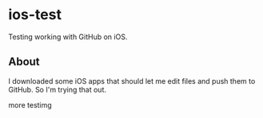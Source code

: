 # ios-test

Testing working with GitHub on iOS.

## About

I downloaded some iOS apps that should let me edit files and push them
to GitHub. So I'm trying that out.

more testimg